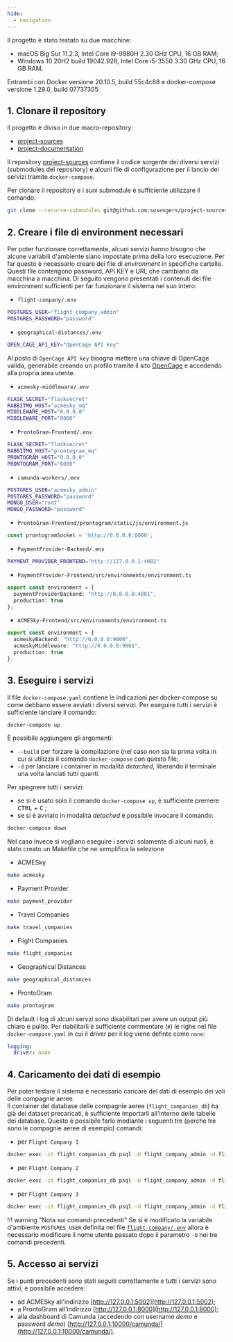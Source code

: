 ```yaml
---
hide:
  - navigation
---
```

Il progetto è stato testato su due macchine:

- macOS Big Sur 11.2.3, Intel Core i9-9880H 2.30 GHz CPU, 16 GB RAM;
- Windows 10 20H2 build 19042.928, Intel Core i5-3550 3.30 GHz CPU, 16 GB RAM.

Entrambi con Docker versione 20.10.5, build 55c4c88 e docker-compose versione 1.29.0, build 07737305

## 1. Clonare il repository
Il progetto è diviso in due macro-repository:

- [project-sources](https://github.com/sosengers/project-sources)
- [project-documentation](https://github.com/sosengers/project-documentation)

Il repository [project-sources](https://github.com/sosengers/project-sources) contiene il codice sorgente dei diversi servizi (submodules del repository) e alcuni file di configurazione per il lancio dei servizi tramite `docker-compose`.

Per clonare il repository e i suoi submodule è sufficiente utilizzare il comando:

```bash
git clone --recurse-submodules git@github.com:sosengers/project-sources.git
```

## 2. Creare i file di environment necessari
Per poter funzionare correttamente, alcuni servizi hanno bisogno che alcune variabili d'ambiente siano impostate prima della loro esecuzione. Per far questo è necessario creare dei file di *environment* in specifiche cartelle. Questi file contengono password, API KEY e URL che cambiano da macchina a macchina.
Di seguito vengono presentati i contenuti dei file environment sufficienti per far funzionare il sistema nel suo intero:

- `flight-company/.env`<a name="fc"></a>
```bash
POSTGRES_USER="flight_company_admin"
POSTGRES_PASSWORD="password"
```
- `geographical-distances/.env`
```bash
OPEN_CAGE_API_KEY="OpenCage API key"
```
Al posto di `OpenCage API key` bisogna mettere una chiave di OpenCage valida, generabile creando un profilo tramite il sito [OpenCage](https://opencagedata.com/) e accedendo alla propria area utente.

- `acmesky-middleware/.env`
```bash
FLASK_SECRET="flasksecret"
RABBITMQ_HOST="acmesky_mq"
MIDDLEWARE_HOST="0.0.0.0"
MIDDLEWARE_PORT="8080"
```
- `ProntoGram-Frontend/.env`
```bash
FLASK_SECRET="flasksecret"
RABBITMQ_HOST="prontogram_mq"
PRONTOGRAM_HOST="0.0.0.0"
PRONTOGRAM_PORT="8080"
```
- `camunda-workers/.env`
```bash
POSTGRES_USER="acmesky_admin"
POSTGRES_PASSWORD="password"
MONGO_USER="root"
MONGO_PASSWORD="password"
```
- `ProntoGram-Frontend/prontogram/static/js/environment.js`
```javascript
const prontogramSocket = 'http://0.0.0.0:8000';
```
- `PaymentProvider-Backend/.env`
```bash
PAYMENT_PROVIDER_FRONTEND="http://127.0.0.1:4002"
```
- `PaymentProvider-Frontend/src/environments/environment.ts`
```typescript
export const environment = {
  paymentProviderBackend: "http://0.0.0.0:4001",
  production: true
};
```
- `ACMESky-Frontend/src/environments/environment.ts`
```typescript
export const environment = {
  acmeskyBackend: "http://0.0.0.0:9000",
  acmeskyMiddleware: "http://0.0.0.0:9001",
  production: true
};
```

## 3. Eseguire i servizi
Il file `docker-compose.yaml` contiene le indicazioni per docker-compose su come debbano essere avviati i diversi servizi.
Per eseguire tutti i servizi è sufficiente lanciare il comando:
```bash
docker-compose up
```
È possibile aggiungere gli argomenti:

- `--build` per forzare la compilazione (nel caso non sia la prima volta in cui si utilizza il comando `docker-compose` con questo file;
- `-d` per lanciare i container in modalità *detached*, liberando il terminale una volta lanciati tutti quanti.

Per spegnere tutti i servizi:

- se si è usato solo il comando `docker-compose up`, è sufficiente premere <kbd>CTRL</kbd> + <kbd>C</kbd> ;
- se si è avviato in modalità *detached* è possibile invocare il comando:
```bash
docker-compose down
```

Nel caso invece si vogliano eseguire i servizi solamente di alcuni ruoli, è stato creato un Makefile che ne semplifica la selezione 

- ACMESky
```bash
make acmesky
```
- Payment Provider
```bash 
make payment_provider
```
- Travel Companies 
```bash
make travel_companies
```
- Flight Companies 
```bash
make flight_companies
```
- Geographical Distances 
```bash
make geographical_distances
```
- ProntoGram 
```bash
make prontogram
```

Di default i log di alcuni servzi sono disabilitati per avere un output più chiaro e pulito. Per riabilitarli è sufficiente commentare (`#`) le righe nel file `docker-compose.yaml` in cui il driver per il log viene definte come `none`:
```yaml
logging:
  driver: none
```

## 4. Caricamento dei dati di esempio
Per poter testare il sistema è necessario caricare dei dati di esempio dei voli delle compagnie aeree.  
Il container del database delle compagnie aeree (`flight_companies_db`) ha già dei dataset precaricati, è sufficiente importarli all'interno delle tabelle dei database. Questo è possibile farlo mediante i seguenti tre (perché tre sono le compagnie aeree di esempio) comandi:

- per `Flight Company 1`
```bash
docker exec -it flight_companies_db psql -U flight_company_admin -d flightcompany1 -c "COPY flights(flight_id, departure_airport_code, arrival_airport_code, cost, departure_datetime, arrival_datetime) FROM '/example_data/Flight company 1-FC 1.csv' DELIMITER ';' CSV HEADER;"
```
- per `Flight Company 2`
```bash
docker exec -it flight_companies_db psql -U flight_company_admin -d flightcompany2 -c "COPY flights(flight_id, departure_airport_code, arrival_airport_code, cost, departure_datetime, arrival_datetime) FROM '/example_data/Flight company 2-FC 2.csv' DELIMITER ';' CSV HEADER;"
```
- per `Flight Company 3`
```bash
docker exec -it flight_companies_db psql -U flight_company_admin -d flightcompany3 -c "COPY flights(flight_id, departure_airport_code, arrival_airport_code, cost, departure_datetime, arrival_datetime) FROM '/example_data/Flight company 3-FC 3.csv' DELIMITER ';' CSV HEADER;"
```

!!! warning "Nota sui comandi precedenti"
  Se si è modificato la variabile d'ambiente `POSTGRES_USER` definita nel file [`flight-company/.env`](#fc) allora è necessario modificare il nome utente passato dopo il parametro `-U` nei tre comandi precedenti.

## 5. Accesso ai servizi
Se i punti precedenti sono stati seguiti correttamente e tutti i servizi sono attivi, è possibile accedere:

- ad ACMESky all'indirizzo [http://127.0.0.1:5002](http://127.0.0.1:5002);
- a ProntoGram all'indirizzo [http://127.0.0.1:8000](http://127.0.0.1:8000);
- alla dashboard di Camunda (accedendo con username *demo* e password *demo*) [http://127.0.0.1:10000/camunda/](http://127.0.0.1:10000/camunda/).
